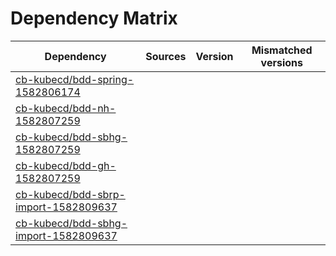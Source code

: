 # Dependency Matrix

Dependency | Sources | Version | Mismatched versions
---------- | ------- | ------- | -------------------
[cb-kubecd/bdd-spring-1582806174](https://github.com/cb-kubecd/bdd-spring-1582806174.git) |  | []() | 
[cb-kubecd/bdd-nh-1582807259](https://github.com/cb-kubecd/bdd-nh-1582807259.git) |  | []() | 
[cb-kubecd/bdd-sbhg-1582807259](https://github.com/cb-kubecd/bdd-sbhg-1582807259.git) |  | []() | 
[cb-kubecd/bdd-gh-1582807259](https://github.com/cb-kubecd/bdd-gh-1582807259.git) |  | []() | 
[cb-kubecd/bdd-sbrp-import-1582809637](https://github.com/cb-kubecd/bdd-sbrp-import-1582809637.git) |  | []() | 
[cb-kubecd/bdd-sbhg-import-1582809637](https://github.com/cb-kubecd/bdd-sbhg-import-1582809637.git) |  | []() | 
